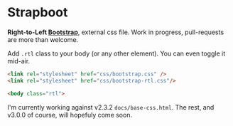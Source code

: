 # Strapboot

**Right-to-Left [Bootstrap](http://twbs.github.com/bootstrap)**, external css file.
Work in progress, pull-requests are more than welcome.

Add `.rtl` class to your body (or any other element). You can even toggle it mid-air.

```html
<link rel="stylesheet" href="css/bootstrap.css" />
<link rel="stylesheet" href="css/bootstrap-rtl.css"/>

<body class="rtl">
```

I'm currently working against v2.3.2 `docs/base-css.html`. The rest, and v3.0.0 of course, will hopefuly come soon.
